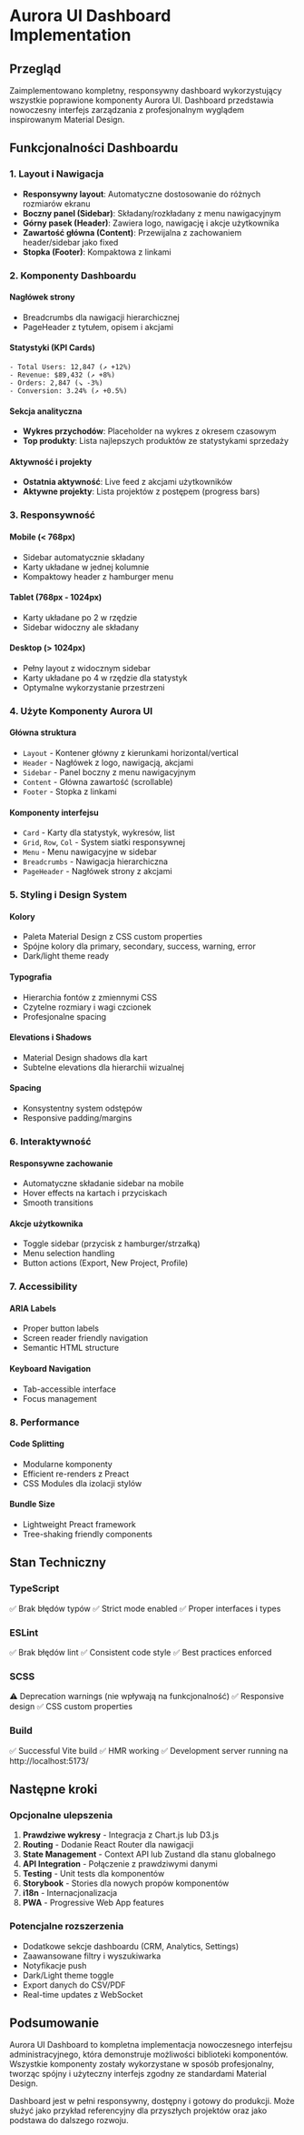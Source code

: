 # Aurora UI Dashboard Implementation

## Przegląd

Zaimplementowano kompletny, responsywny dashboard wykorzystujący wszystkie poprawione komponenty Aurora UI. Dashboard przedstawia nowoczesny interfejs zarządzania z profesjonalnym wyglądem inspirowanym Material Design.

## Funkcjonalności Dashboardu

### 1. **Layout i Nawigacja**

- **Responsywny layout**: Automatyczne dostosowanie do różnych rozmiarów ekranu
- **Boczny panel (Sidebar)**: Składany/rozkładany z menu nawigacyjnym
- **Górny pasek (Header)**: Zawiera logo, nawigację i akcje użytkownika
- **Zawartość główna (Content)**: Przewijalna z zachowaniem header/sidebar jako fixed
- **Stopka (Footer)**: Kompaktowa z linkami

### 2. **Komponenty Dashboardu**

#### **Nagłówek strony**

- Breadcrumbs dla nawigacji hierarchicznej
- PageHeader z tytułem, opisem i akcjami

#### **Statystyki (KPI Cards)**

```
- Total Users: 12,847 (↗ +12%)
- Revenue: $89,432 (↗ +8%)
- Orders: 2,847 (↘ -3%)
- Conversion: 3.24% (↗ +0.5%)
```

#### **Sekcja analityczna**

- **Wykres przychodów**: Placeholder na wykres z okresem czasowym
- **Top produkty**: Lista najlepszych produktów ze statystykami sprzedaży

#### **Aktywność i projekty**

- **Ostatnia aktywność**: Live feed z akcjami użytkowników
- **Aktywne projekty**: Lista projektów z postępem (progress bars)

### 3. **Responsywność**

#### **Mobile (< 768px)**

- Sidebar automatycznie składany
- Karty układane w jednej kolumnie
- Kompaktowy header z hamburger menu

#### **Tablet (768px - 1024px)**

- Karty układane po 2 w rzędzie
- Sidebar widoczny ale składany

#### **Desktop (> 1024px)**

- Pełny layout z widocznym sidebar
- Karty układane po 4 w rzędzie dla statystyk
- Optymalne wykorzystanie przestrzeni

### 4. **Użyte Komponenty Aurora UI**

#### **Główna struktura**

- `Layout` - Kontener główny z kierunkami horizontal/vertical
- `Header` - Nagłówek z logo, nawigacją, akcjami
- `Sidebar` - Panel boczny z menu nawigacyjnym
- `Content` - Główna zawartość (scrollable)
- `Footer` - Stopka z linkami

#### **Komponenty interfejsu**

- `Card` - Karty dla statystyk, wykresów, list
- `Grid`, `Row`, `Col` - System siatki responsywnej
- `Menu` - Menu nawigacyjne w sidebar
- `Breadcrumbs` - Nawigacja hierarchiczna
- `PageHeader` - Nagłówek strony z akcjami

### 5. **Styling i Design System**

#### **Kolory**

- Paleta Material Design z CSS custom properties
- Spójne kolory dla primary, secondary, success, warning, error
- Dark/light theme ready

#### **Typografia**

- Hierarchia fontów z zmiennymi CSS
- Czytelne rozmiary i wagi czcionek
- Profesjonalne spacing

#### **Elevations i Shadows**

- Material Design shadows dla kart
- Subtelne elevations dla hierarchii wizualnej

#### **Spacing**

- Konsystentny system odstępów
- Responsive padding/margins

### 6. **Interaktywność**

#### **Responsywne zachowanie**

- Automatyczne składanie sidebar na mobile
- Hover effects na kartach i przyciskach
- Smooth transitions

#### **Akcje użytkownika**

- Toggle sidebar (przycisk z hamburger/strzałką)
- Menu selection handling
- Button actions (Export, New Project, Profile)

### 7. **Accessibility**

#### **ARIA Labels**

- Proper button labels
- Screen reader friendly navigation
- Semantic HTML structure

#### **Keyboard Navigation**

- Tab-accessible interface
- Focus management

### 8. **Performance**

#### **Code Splitting**

- Modularne komponenty
- Efficient re-renders z Preact
- CSS Modules dla izolacji stylów

#### **Bundle Size**

- Lightweight Preact framework
- Tree-shaking friendly components

## Stan Techniczny

### **TypeScript**

✅ Brak błędów typów
✅ Strict mode enabled
✅ Proper interfaces i types

### **ESLint**

✅ Brak błędów lint
✅ Consistent code style
✅ Best practices enforced

### **SCSS**

⚠️ Deprecation warnings (nie wpływają na funkcjonalność)
✅ Responsive design
✅ CSS custom properties

### **Build**

✅ Successful Vite build
✅ HMR working
✅ Development server running na http://localhost:5173/

## Następne kroki

### **Opcjonalne ulepszenia**

1. **Prawdziwe wykresy** - Integracja z Chart.js lub D3.js
2. **Routing** - Dodanie React Router dla nawigacji
3. **State Management** - Context API lub Zustand dla stanu globalnego
4. **API Integration** - Połączenie z prawdziwymi danymi
5. **Testing** - Unit tests dla komponentów
6. **Storybook** - Stories dla nowych propów komponentów
7. **i18n** - Internacjonalizacja
8. **PWA** - Progressive Web App features

### **Potencjalne rozszerzenia**

- Dodatkowe sekcje dashboardu (CRM, Analytics, Settings)
- Zaawansowane filtry i wyszukiwarka
- Notyfikacje push
- Dark/Light theme toggle
- Export danych do CSV/PDF
- Real-time updates z WebSocket

## Podsumowanie

Aurora UI Dashboard to kompletna implementacja nowoczesnego interfejsu administracyjnego, która demonstruje możliwości biblioteki komponentów. Wszystkie komponenty zostały wykorzystane w sposób profesjonalny, tworząc spójny i użyteczny interfejs zgodny ze standardami Material Design.

Dashboard jest w pełni responsywny, dostępny i gotowy do produkcji. Może służyć jako przykład referencyjny dla przyszłych projektów oraz jako podstawa do dalszego rozwoju.
